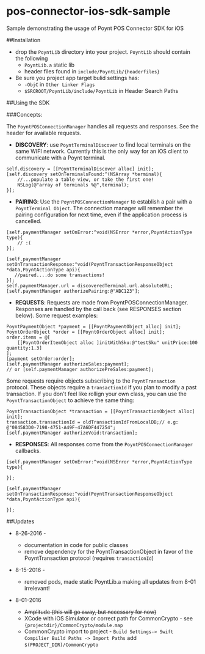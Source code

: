 # pos-connector-ios-sdk-sample
Sample demonstrating the usage of Poynt POS Connector SDK for iOS

##Installation
* drop the `PoyntLib` directory into your project. `PoyntLib` should contain the following
	* `PoyntLib.a` static lib
	* header files found in `include/PoyntLib/{headerfiles}`
* Be sure you project app target bulid settings has:	
	* `-ObjC` in `Other Linker Flags` 
	* `$SRCROOT/PoyntLib/include/PoyntLib` in Header Search Paths

##Using the SDK

###Concepts:

The `PoyntPOSConnectionManager` handles all requests and responses. See the header for available requests.

* **DISCOVERY**: use `PoyntTerminalDiscover`  to find local terminals on the same WIFI network. Currently this is the only way for an iOS client to communicate with a Poynt terminal.

```
self.discovery = [[PoyntTerminalDiscover alloc] init];
[self.discovery setOnTerminalsFound:^(NSArray *terminal){
    //...populate a table view, or take the first one!
    NSLog(@"array of terminals %@",terminal);
}];
```

	
	
* **PAIRING**: Use the `PoyntPOSConnectionManager` to establish a pair with a `PoyntTerminal Object`. The connection manager will remember the pairing configuration for next time, even if the application process is cancelled. 

```
[self.paymentManager setOnError:^void(NSError *error,PoyntActionType type){
	// :(
}];

[self.paymentManager setOnTransactionResponse:^void(PoyntTransactionResponseObject *data,PoyntActionType api){
   //paired....do some transactions!
}];
self.paymentManager.url = discoveredTerminal.url.absoluteURL;
[self.paymentManager authorizePairing:@"ABC123"];
```

* **REQUESTS**: Requests are made from PoyntPOSConnectionManager. Responses are handled by the call back (see RESPONSES section below). Some request examples:

```
PoyntPaymentObject *payment = [[PoyntPaymentObject alloc] init];
PoyntOrderObject *order = [[PoyntOrderObject alloc] init];
order.items = @[
    [[PoyntOrderItemObject alloc ]initWithSku:@"testSku" unitPrice:100 quantity:1.3]
];
[payment setOrder:order];
[self.paymentManager authorizeSales:payment];
// or [self.paymentManager authorizePreSales:payment];

```
Some requests require objects subscribing to the `PoyntTransaction` protocol. These objects require a `transactionId` if you plan to modify a past transaction. If you don't feel like rollign your own class, you can use the `PoyntTransactionObject` to achieve the same thing:

```
PoyntTransactionObject *transaction = [[PoyntTransactionObject alloc] init];
transaction.transactionId = oldTransactionIdFromLocalDB;// e.g: @"084583D0-7198-4751-A49F-47A6DF447254";
[self.paymentManager authorizeVoid:transaction];
```

* **RESPONSES**: All responses come from the `PoyntPOSConnectionManager` callbacks. 


```
[self.paymentManager setOnError:^void(NSError *error,PoyntActionType type){

}];

[self.paymentManager setOnTransactionResponse:^void(PoyntTransactionResponseObject *data,PoyntActionType api){
   
}];
```


##Updates
* 8-26-2016 - 
	* documentation in code for public classes
	* remove dependency for the PoyntTransactionObject in favor of the PoyntTransaction protocol (requires `transactionId`)
* 8-15-2016 - 
	* removed pods, made static PoyntLib.a making all updates from 8-01 irrelevant!


* 8-01-2016
	* <del>Amplitude (this will go away, but necessary for now)
	* XCode with iOS Simulator or correct path for CommonCrypto - see `{projectdir}/CommonCrypto/module.map`
	* CommonCrypto import to project - `Build Settings-> Swift Compilier Build Paths -> Import Paths` add `$(PROJECT_DIR)/CommonCrypto`



